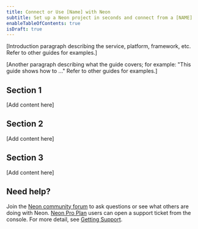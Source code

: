 ```yaml
---
title: Connect or Use [Name] with Neon
subtitle: Set up a Neon project in seconds and connect from a [NAME]
enableTableOfContents: true
isDraft: true
---
```


[Introduction paragraph describing the service, platform, framework, etc. Refer to other guides for examples.]

[Another paragraph describing what the guide covers; for example: "This guide shows how to ..." Refer to other guides for examples.]

## Section 1

[Add content here]

## Section 2

[Add content here]

## Section 3

[Add content here]

## Need help?

Join the [Neon community forum](https://community.neon.tech/) to ask questions or see what others are doing with Neon. [Neon Pro Plan](/docs/introduction/pro-plan) users can open a support ticket from the console. For more detail, see [Getting Support](/docs/introduction/support).